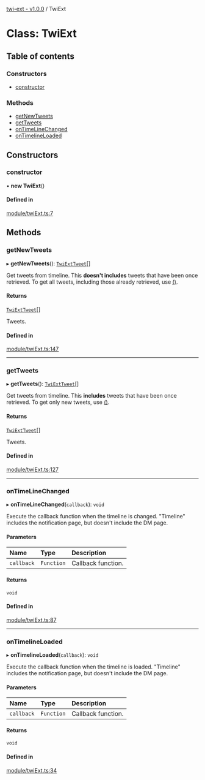 [twi-ext - v1.0.0](../README.md) / TwiExt

# Class: TwiExt

## Table of contents

### Constructors

- [constructor](TwiExt.md#constructor)

### Methods

- [getNewTweets](TwiExt.md#getnewtweets)
- [getTweets](TwiExt.md#gettweets)
- [onTimeLineChanged](TwiExt.md#ontimelinechanged)
- [onTimelineLoaded](TwiExt.md#ontimelineloaded)

## Constructors

### constructor

• **new TwiExt**()

#### Defined in

[module/twiExt.ts:7](https://github.com/Robot-Inventor/twi-ext/blob/d982d56/src/module/twiExt.ts#L7)

## Methods

### getNewTweets

▸ **getNewTweets**(): [`TwiExtTweet`](TwiExtTweet.md)[]

Get tweets from timeline.
This **doesn't includes** tweets that have been once retrieved.
To get all tweets, including those already retrieved, use [()](TwiExt.md#gettweets).

#### Returns

[`TwiExtTweet`](TwiExtTweet.md)[]

Tweets.

#### Defined in

[module/twiExt.ts:147](https://github.com/Robot-Inventor/twi-ext/blob/d982d56/src/module/twiExt.ts#L147)

___

### getTweets

▸ **getTweets**(): [`TwiExtTweet`](TwiExtTweet.md)[]

Get tweets from timeline.
This **includes** tweets that have been once retrieved.
To get only new tweets, use [()](TwiExt.md#getnewtweets).

#### Returns

[`TwiExtTweet`](TwiExtTweet.md)[]

Tweets.

#### Defined in

[module/twiExt.ts:127](https://github.com/Robot-Inventor/twi-ext/blob/d982d56/src/module/twiExt.ts#L127)

___

### onTimeLineChanged

▸ **onTimeLineChanged**(`callback`): `void`

Execute the callback function when the timeline is changed.
"Timeline" includes the notification page, but doesn't include the DM page.

#### Parameters

| Name | Type | Description |
| :------ | :------ | :------ |
| `callback` | `Function` | Callback function. |

#### Returns

`void`

#### Defined in

[module/twiExt.ts:87](https://github.com/Robot-Inventor/twi-ext/blob/d982d56/src/module/twiExt.ts#L87)

___

### onTimelineLoaded

▸ **onTimelineLoaded**(`callback`): `void`

Execute the callback function when the timeline is loaded.
"Timeline" includes the notification page, but doesn't include the DM page.

#### Parameters

| Name | Type | Description |
| :------ | :------ | :------ |
| `callback` | `Function` | Callback function. |

#### Returns

`void`

#### Defined in

[module/twiExt.ts:34](https://github.com/Robot-Inventor/twi-ext/blob/d982d56/src/module/twiExt.ts#L34)
